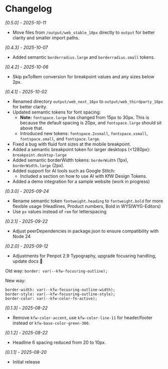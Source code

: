 # Changelog

_[0.5.0] - 2025-10-11_

- Move files from `/output/web_stable_10px` directly to `output` for better clarity and smaller import paths.

_[0.4.3] - 2025-10-07_

- Added semantic `borderradius.large` and `borderradius.small` tokens.

_[0.4.2] - 2025-10-06_

- Skip pxToRem conversion for breakpoint values and any sizes below 2px.

_[0.4.1] - 2025-10-02_

- Renamed directory `output/web_next_16px` to `output/web_thirdparty_16px` for better clarity.
- Updated semantic tokens for font spacing:
  - **Note:** `fontspace.large` has changed from 15px to 30px. This is because the default spacing is 20px, and `fontspace.large` should sit above that.
  - Introduced new tokens: `fontspace.2xsmall`, `fontspace.xsmall`, `fontspace.small`, and `fontspace.large`.
- Fixed a bug with fluid font sizes at the mobile breakpoint.
- Added a semantic breakpoint token for larger desktops (<1280px): `breakpoint.desktop-large`
- Added semantic borderWidth tokens: `borderWidth` (1px), `borderWidth.large` (2px).
- Added support for AI tools such as Google Stitch:
  - Included a section on how to use AI with KfW Design Tokens.
- Added a demo integration for a sample website (work in progress)

_[0.3.0] - 2025-09-24_

- Rename semantic token `fontweight.heading` to `fontweight.bold` for more flexible usage (Headlines, Product numbers, Bold in WYSIWYG-Editors)
- Use `px` values instead of `rem` for letterspacing

_[0.2.1] - 2025-09-22_

- Adjust peerDependencies in package.json to ensure compatibility with Node 24

_[0.2.0] - 2025-09-12_

- Adjustments for Penpot 2.9 Typography, upgrade focusring handling, update docs 📑

Old way:
`border: var(--kfw-focusring-outline);`

New way:

```
border-width: var(--kfw-focusring-outline-width);
border-style: var(--kfw-focusring-outline-style);
border-color: var(--kfw-color-fn-active);
```

_[0.1.3] - 2025-08-22_

- Remove `kfw-color-accent`, use `kfw-color-line-11` for header/footer instead or `kfw-base-color-green-300`.

_[0.1.2] - 2025-08-22_

- Headline 6 spacing reduced from 20 to 10px.

_[0.1.1] - 2025-08-20_

- Initial release
